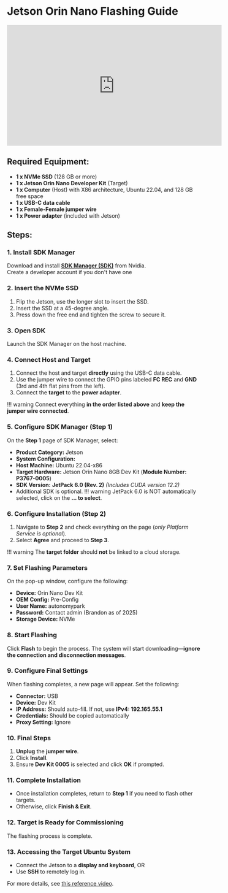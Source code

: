 # Jetson Orin Nano Flashing Guide

<iframe width="560" height="315" src="https://www.youtube.com/embed/-cpLgytXQ4w?si=QPlXHCRnoadTjyJ0" title="YouTube video player" frameborder="0" allow="accelerometer; autoplay; clipboard-write; encrypted-media; gyroscope; picture-in-picture; web-share" referrerpolicy="strict-origin-when-cross-origin" allowfullscreen></iframe>

## Required Equipment:

- **1 x NVMe SSD** (128 GB or more)
- **1 x Jetson Orin Nano Developer Kit** (Target)
- **1 x Computer** (Host) with X86 architecture, Ubuntu 22.04, and 128 GB free space
- **1 x USB-C data cable**
- **1 x Female-Female jumper wire**
- **1 x Power adapter** (included with Jetson)

## Steps:

### 1. Install SDK Manager

Download and install [**SDK Manager (SDK)**](https://developer.nvidia.com/sdk-manager) from Nvidia.  
Create a developer account if you don't have one

### 2. Insert the NVMe SSD

1. Flip the Jetson, use the longer slot to insert the SSD.
2. Insert the SSD at a 45-degree angle.
3. Press down the free end and tighten the screw to secure it.

### 3. Open SDK

Launch the SDK Manager on the host machine.

### 4. Connect Host and Target

1. Connect the host and target **directly** using the USB-C data cable.
2. Use the jumper wire to connect the GPIO pins labeled **FC REC** and **GND** (3rd and 4th flat pins from the left).
3. Connect the **target** to the **power adapter**.

!!! warning
     Connect everything **in the order listed above** and **keep the jumper wire connected**.

### 5. Configure SDK Manager (Step 1)

On the **Step 1** page of SDK Manager, select:

- **Product Category:** Jetson
- **System Configuration:**
- **Host Machine:** Ubuntu 22.04-x86
- **Target Hardware:** Jetson Orin Nano 8GB Dev Kit (**Module Number: P3767-0005**)
- **SDK Version:** **JetPack 6.0 (Rev. 2)** _(Includes CUDA version 12.2)_
- Additional SDK is optional.
!!! warning
     JetPack 6.0 is NOT automatically selected, click on the **... to select**.

### 6. Configure Installation (Step 2)

1. Navigate to **Step 2** and check everything on the page (_only Platform Service is optional_).
2. Select **Agree** and proceed to **Step 3**.

!!! warning
     The **target folder** should **not** be linked to a cloud storage.

### 7. Set Flashing Parameters

On the pop-up window, configure the following:

- **Device:** Orin Nano Dev Kit
- **OEM Config:** Pre-Config
- **User Name:** autonomypark
- **Password:** Contact admin (Brandon as of 2025)
- **Storage Device:** NVMe

### 8. Start Flashing

Click **Flash** to begin the process. The system will start downloading—**ignore the connection and disconnection messages**.

### 9. Configure Final Settings

When flashing completes, a new page will appear. Set the following:

- **Connector:** USB
- **Device:** Dev Kit
- **IP Address:** Should auto-fill. If not, use **IPv4: 192.165.55.1**
- **Credentials:** Should be copied automatically
- **Proxy Setting:** Ignore

### 10. Final Steps

1. **Unplug** the **jumper wire**.
2. Click **Install**.
3. Ensure **Dev Kit 0005** is selected and click **OK** if prompted.

### 11. Complete Installation

- Once installation completes, return to **Step 1** if you need to flash other targets.
- Otherwise, click **Finish & Exit**.

### 12. Target is Ready for Commissioning

The flashing process is complete.

### 13. Accessing the Target Ubuntu System

- Connect the Jetson to a **display and keyboard**, OR
- Use **SSH** to remotely log in.

For more details, see [this reference video](https://www.youtube.com/watch?v=q4fGac-nrTI).
